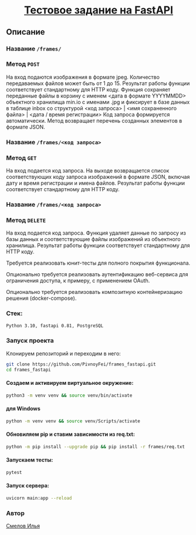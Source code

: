 <h1 align="center"><a target="_blank" href="https://github.com/PivnoyFei/yatube_project/">Тестовое задание на FastAPI</a></h1>

## Описание
### Название ```/frames/```
### Метод ```POST```
На вход подаются изображения в формате jpeg. 
Количество передаваемых файлов может быть от 1 до 15.
Результат работы функции соответствует стандартному для HTTP коду.
Функция сохраняет переданные файлы в корзину с именем <дата в формате YYYYMMDD> объектного хранилища min.io с именами <UUID>.jpg и фиксирует в базе данных в таблице inbox со структурой <код запроса> | <имя сохраненного файла> | <дата / время регистрации>
Код запроса формируется автоматически.
Метод возвращает перечень созданных элементов в формате JSON.
### Название ```/frames/<код запроса>```
### Метод ```GET```
На вход подается код запроса.
На выходе возвращается список соответствующих коду запроса изображений в формате JSON, включая дату и время регистрации и имена файлов.
Результат работы функции соответствует стандартному для HTTP коду.
### Название ```/frames/<код запроса>```
### Метод ```DELETE```
На вход подается код запроса.
Функция удаляет данные по запросу из базы данных и соответствующие файлы изображений из объектного хранилища.
Результат работы функции соответствует стандартному для HTTP коду.

Требуется реализовать юнит-тесты для полного покрытия функционала.

Опционально требуется реализовать аутентификацию веб-сервиса для ограничения доступа, к примеру, с применением OAuth.

Опционально требуется реализовать композитную контейнеризацию решения (docker-compose).


### Стек: 
```bash
Python 3.10, fastapi 0.81, PostgreSQL
```

### Запуск проекта
Клонируем репозиторий и переходим в него:
```bash
git clone https://github.com/PivnoyFei/frames_fastapi.git
cd frames_fastapi
```
#### Создаем и активируем виртуальное окружение:
```bash
python3 -m venv venv && source venv/bin/activate
```
#### для Windows
```bash
python -m venv venv && source venv/Scripts/activate
```
#### Обновиляем pip и ставим зависимости из req.txt:
```bash
python -m pip install --upgrade pip && pip install -r frames/req.txt
```
#### Запускаем тесты:
```bash
pytest
```
#### Запуск сервера:
```bash
uvicorn main:app --reload
```

### Автор
[Смелов Илья](https://github.com/PivnoyFei)